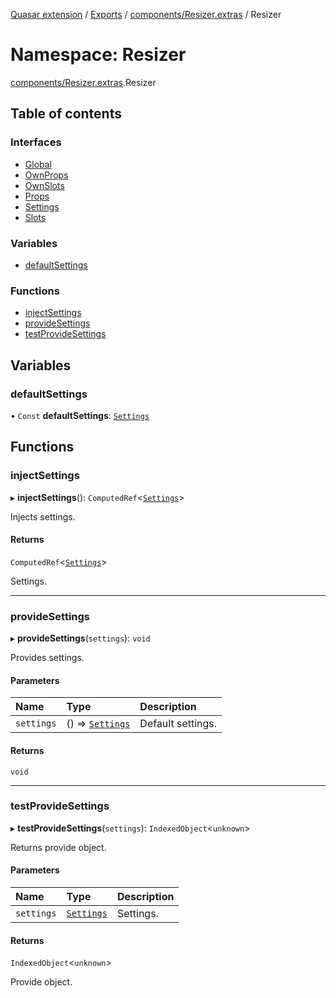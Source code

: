 [Quasar extension](../index.md) / [Exports](../modules.md) / [components/Resizer.extras](components_Resizer_extras.md) / Resizer

# Namespace: Resizer

[components/Resizer.extras](components_Resizer_extras.md).Resizer

## Table of contents

### Interfaces

- [Global](../interfaces/components_Resizer_extras.Resizer.Global.md)
- [OwnProps](../interfaces/components_Resizer_extras.Resizer.OwnProps.md)
- [OwnSlots](../interfaces/components_Resizer_extras.Resizer.OwnSlots.md)
- [Props](../interfaces/components_Resizer_extras.Resizer.Props.md)
- [Settings](../interfaces/components_Resizer_extras.Resizer.Settings.md)
- [Slots](../interfaces/components_Resizer_extras.Resizer.Slots.md)

### Variables

- [defaultSettings](components_Resizer_extras.Resizer.md#defaultsettings)

### Functions

- [injectSettings](components_Resizer_extras.Resizer.md#injectsettings)
- [provideSettings](components_Resizer_extras.Resizer.md#providesettings)
- [testProvideSettings](components_Resizer_extras.Resizer.md#testprovidesettings)

## Variables

### defaultSettings

• `Const` **defaultSettings**: [`Settings`](../interfaces/components_Resizer_extras.Resizer.Settings.md)

## Functions

### injectSettings

▸ **injectSettings**(): `ComputedRef`<[`Settings`](../interfaces/components_Resizer_extras.Resizer.Settings.md)\>

Injects settings.

#### Returns

`ComputedRef`<[`Settings`](../interfaces/components_Resizer_extras.Resizer.Settings.md)\>

Settings.

___

### provideSettings

▸ **provideSettings**(`settings`): `void`

Provides settings.

#### Parameters

| Name | Type | Description |
| :------ | :------ | :------ |
| `settings` | () => [`Settings`](../interfaces/components_Resizer_extras.Resizer.Settings.md) | Default settings. |

#### Returns

`void`

___

### testProvideSettings

▸ **testProvideSettings**(`settings`): `IndexedObject`<`unknown`\>

Returns provide object.

#### Parameters

| Name | Type | Description |
| :------ | :------ | :------ |
| `settings` | [`Settings`](../interfaces/components_Resizer_extras.Resizer.Settings.md) | Settings. |

#### Returns

`IndexedObject`<`unknown`\>

Provide object.
